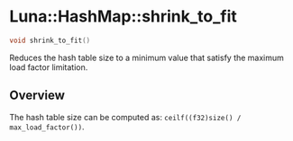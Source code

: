 # Luna::HashMap::shrink_to_fit

```c++
void shrink_to_fit()
```

Reduces the hash table size to a minimum value that satisfy the maximum load factor limitation. 

## Overview
The hash table size can be computed as: `ceilf((f32)size() / max_load_factor())`. 

